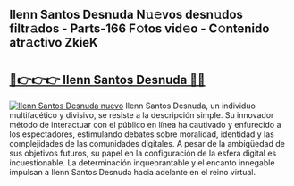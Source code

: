 ## Ilenn Santos Desnuda N𝚞𝚎vos desn𝚞dos filtr𝚊dos - Parts-166 F𝚘tos vid𝚎o - C𝚘ntenido atr𝚊ctivo ZkieK

# <h2><a href="http://mb0aai.tromn.icu/?c=Ilenn+Santos+Desnuda">🔗👉👉👉 Ilenn Santos Desnuda 🔗🔗</a></h2>

[![Ilenn Santos Desnuda nuevo](https://i.imgur.com/pEAQMta.gif)](http://mb0aai.tromn.icu/?c=Ilenn+Santos+Desnuda)
Ilenn Santos Desnuda, un individuo multifacético y divisivo, se resiste a la descripción simple. Su innovador método de interactuar con el público en línea ha cautivado y enfurecido a los espectadores, estimulando debates sobre moralidad, identidad y las complejidades de las comunidades digitales. A pesar de la ambigüedad de sus objetivos futuros, su papel en la configuración de la esfera digital es incuestionable. La determinación inquebrantable y el encanto innegable impulsan a Ilenn Santos Desnuda hacia adelante en el reino virtual.

